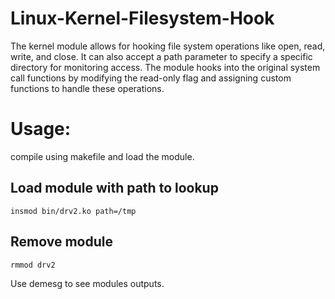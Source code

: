 # Linux-Kernel-Filesystem-Hook
The kernel module allows for hooking file system operations like open, read, write, and close. It can also accept a path parameter to specify a specific directory for monitoring access. The module hooks into the original system call functions by modifying the read-only flag and assigning custom functions to handle these operations.

# Usage:
compile using makefile and load the module.

## Load module with path to lookup
```
insmod bin/drv2.ko path=/tmp
```

## Remove module
```
rmmod drv2
```

Use demesg to see modules outputs.
